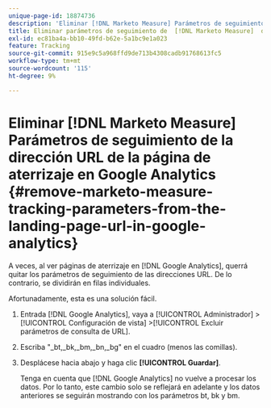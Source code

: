 ```yaml
---
unique-page-id: 18874736
description: 'Eliminar [!DNL Marketo Measure] Parámetros de seguimiento de la URL de la página de aterrizaje en Google Analytics: [!DNL Marketo Measure]'
title: Eliminar parámetros de seguimiento de  [!DNL Marketo Measure]  de la dirección URL de la página de destino en Google Analytics
exl-id: ec81ba4a-bb10-49fd-b62e-5a1bc9e1a023
feature: Tracking
source-git-commit: 915e9c5a968ffd9de713b4308cadb91768613fc5
workflow-type: tm+mt
source-wordcount: '115'
ht-degree: 9%

---
```


# Eliminar [!DNL Marketo Measure] Parámetros de seguimiento de la dirección URL de la página de aterrizaje en Google Analytics {#remove-marketo-measure-tracking-parameters-from-the-landing-page-url-in-google-analytics}

A veces, al ver páginas de aterrizaje en [!DNL Google Analytics], querrá quitar los parámetros de seguimiento de las direcciones URL. De lo contrario, se dividirán en filas individuales.

Afortunadamente, esta es una solución fácil.

1. Entrada [!DNL Google Analytics], vaya a [!UICONTROL Administrador] >[!UICONTROL Configuración de vista] >[!UICONTROL Excluir parámetros de consulta de URL].
1. Escriba &quot;_bt,_bk,_bm,_bn,_bg&quot; en el cuadro (menos las comillas).
1. Desplácese hacia abajo y haga clic **[!UICONTROL Guardar]**.

   Tenga en cuenta que [!DNL Google Analytics] no vuelve a procesar los datos. Por lo tanto, este cambio solo se reflejará en adelante y los datos anteriores se seguirán mostrando con los parámetros bt, bk y bm.
